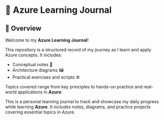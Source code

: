 # 🚀 Azure Learning Journal

## 📖 Overview
Welcome to my **Azure Learning Journal**!

This repository is a structured record of my journey as I learn and apply Azure concepts. It includes:
- Conceptual notes 🧠
- Architecture diagrams 🖼️
- Practical exercises and scripts ⚙️

Topics covered range from key principles to hands-on practice and real-world applications in **Azure**.

This is a personal learning journal to track and showcase my daily progress while learning **Azure**. It includes notes, diagrams, and practice projects covering essential topics in Azure.
